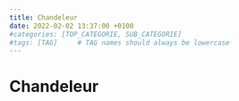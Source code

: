 ```yaml
---
title: Chandeleur
date: 2022-02-02 13:37:00 +0100
#categories: [TOP_CATEGORIE, SUB_CATEGORIE]
#tags: [TAG]     # TAG names should always be lowercase
---
```


# Chandeleur

